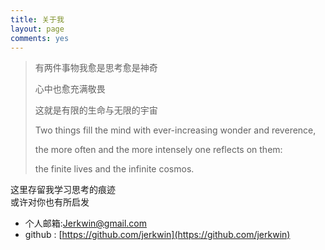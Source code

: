 ```yaml
---
title: 关于我
layout: page
comments: yes
---
```


>有两件事物我愈是思考愈是神奇
>
>心中也愈充满敬畏
>
>这就是有限的生命与无限的宇宙
>
>Two things fill the mind with ever-increasing wonder and reverence, 
>
>the more often and the more intensely one reflects on them: 
>
>the finite lives and the infinite cosmos.  


这里存留我学习思考的痕迹   
或许对你也有所启发



* 个人邮箱:Jerkwin@gmail.com      
* github : [https://github.com/jerkwin](https://github.com/jerkwin)      